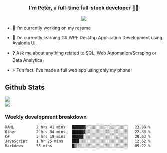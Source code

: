 
### <div align="center">I'm Peter, a full-time full-stack developer 👨‍💻</div>  
<div align="center">
<a href="https://ko-fi.com/theofficialpeter" target="_blank" style="display: inline-block;">
                <img
                    src="https://img.shields.io/badge/Donate-Ko--fi-F16061.svg?style=flat-square&logo=ko-fi" 
                    align="center"
                />
            </a> 
</div>  

- 🔭 I’m currently working on my resume  
  

- 🌱 I’m currently learning C# WPF Desktop Application Development using Avalonia UI.  
  

- ❓ Ask me about anything related to SQL, Web Automation/Scraping or Data Analytics  
  

- ⚡ Fun fact: I've made a full web app using only my phone  
  



## Github Stats  
![](https://github-readme-stats.vercel.app/api?username=TheOfficialPeter&theme=tokyonight&hide_border=true&include_all_commits=false&count_private=false)<br/>
![](https://github-readme-stats.vercel.app/api/top-langs/?username=TheOfficialPeter&theme=tokyonight&hide_border=true&include_all_commits=false&count_private=false&layout=compact)

<h3>Weekly development breakdown</h3>

<!--START_SECTION:waka-->

```txt
XAML          2 hrs 41 mins   ██████░░░░░░░░░░░░░░░░░░░   23.98 %
Other         2 hrs 34 mins   █████▓░░░░░░░░░░░░░░░░░░░   22.83 %
C#            2 hrs 19 mins   █████░░░░░░░░░░░░░░░░░░░░   20.63 %
JavaScript    1 hr 25 mins    ███░░░░░░░░░░░░░░░░░░░░░░   12.62 %
Markdown      35 mins         █▒░░░░░░░░░░░░░░░░░░░░░░░   05.22 %
```

<!--END_SECTION:waka-->
